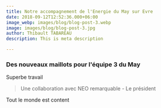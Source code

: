 ```yaml
---
title: Notre accompagnement de l'Energie du May sur Evre
date: 2018-09-12T12:52:36.000+06:00
image_webp: images/blog/blog-post-3.webp
image: images/blog/blog-post-3.jpg
author: Thibault TABAREAU
description: This is meta description

---
```


### Des nouveaux maillots pour l'équipe 3 du May

Superbe travail

> Une collaboration avec NEO remarquable - Le président

Tout le monde est content